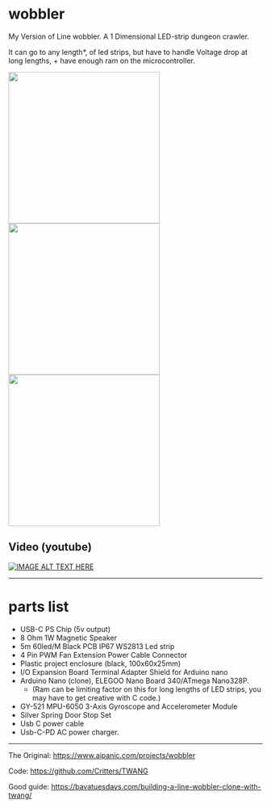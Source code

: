 # wobbler
My Version of  Line wobbler.
A 1 Dimensional  LED-strip dungeon crawler.
 
It can go to any length*, of led strips, but have to handle Voltage drop at long lengths, + have enough ram on the microcontroller.

<img src="https://github.com/dooglz/wobbler/assets/823512/8587ede9-5aa1-47a0-ae68-e7a1c23e877a" width="300" >
<img src="https://github.com/dooglz/wobbler/assets/823512/77f2047a-9b1d-4e6d-9a43-d77f27fe74b7" width="300" >
<img src="https://github.com/dooglz/wobbler/assets/823512/371d5d56-707d-49b4-b32b-c2d2e07ccf0e" width="300" >

<br>


## Video (youtube)

[![IMAGE ALT TEXT HERE](https://img.youtube.com/vi/DwYVzgvJMfU/0.jpg)](https://www.youtube.com/watch?v=DwYVzgvJMfU)


---

# parts list
 - USB-C PS Chip (5v output)
 -  8 Ohm 1W Magnetic Speaker
 -  5m 60led/M Black PCB IP67 WS2813 Led strip
 -  4 Pin PWM Fan Extension Power Cable Connector
 -  Plastic project enclosure (black, 100x60x25mm)
 -  I/O Expansion Board Terminal Adapter Shield for Arduino nano
 -  Arduino Nano (clone), ELEGOO Nano Board 340/ATmega Nano328P.
    - (Ram can be limiting factor on this for long lengths of LED strips,  you may have to get creative with C code.)
 -  GY-521 MPU-6050 3-Axis Gyroscope and Accelerometer Module
 -  Silver Spring Door Stop Set
 -  Usb C power cable
 -  Usb-C-PD AC power charger.

---

 The Original:
 https://www.aipanic.com/projects/wobbler

 Code:
 https://github.com/Critters/TWANG
 
 Good guide:
 https://bavatuesdays.com/building-a-line-wobbler-clone-with-twang/

